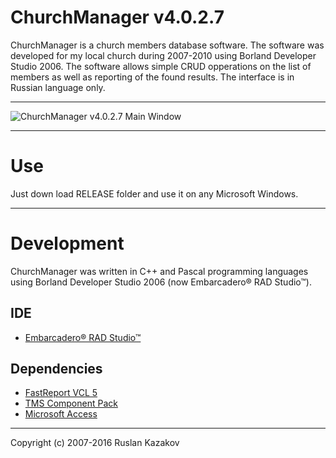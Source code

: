 ChurchManager v4.0.2.7
===================

ChurchManager is a church members database software. The software was developed for my local church during 2007-2010 using Borland Developer Studio 2006. The software allows simple CRUD opperations on the list of members as well as reporting of the found results. The interface is in Russian language only.

----------

![ChurchManager v4.0.2.7 Main Window](https://github.com/rkazakov/ChurchManager/blob/master/Snapshots/MainWindow.png)

----------
# Use

Just down load RELEASE folder and use it on any Microsoft Windows.

----------
# Development

ChurchManager was written in C++ and Pascal programming languages using Borland Developer Studio 2006 (now Embarcadero® RAD Studio™).

## IDE

- [Embarcadero® RAD Studio™](https://www.embarcadero.com/products/rad-studio)

## Dependencies

- [FastReport VCL 5](https://www.fast-report.com/en/product/fast-report-vcl-5)
- [TMS Component Pack](https://www.tmssoftware.com/site/tmspack.asp)
- [Microsoft Access](https://products.office.com/en-au/access)

----------

Copyright (c) 2007-2016 Ruslan Kazakov
